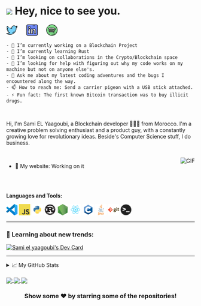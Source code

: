<h1><img src="https://emojis.slackmojis.com/emojis/images/1531849430/4246/blob-sunglasses.gif?1531849430" width="30"/> Hey, nice to see you.</h1>

<p align="left">
<a href="https://twitter.com/TraderL1z" target="_blank"><img height="30" src="https://raw.githubusercontent.com/AbhishekMaira10/AbhishekMaira10/master/Resources/png/twitter.png?raw=true"></a>&nbsp;&nbsp;&nbsp;&nbsp;&nbsp;
<a href="https://www.linkedin.com/in/sami-elyaagoubi/" target="_blank"><img height="30" src="https://raw.githubusercontent.com/AbhishekMaira10/AbhishekMaira10/master/linkedin.png?raw=true"></a>&nbsp;&nbsp;&nbsp;&nbsp;&nbsp;
<a href="https://open.spotify.com/user/0xezvuudfnhtuij67mmgq13w9?si=df2d5032af214065" target="_blank"><img height="30" src="https://raw.githubusercontent.com/AbhishekMaira10/AbhishekMaira10/master/Resources/png/spotify.png?raw=true"></a>&nbsp;&nbsp;&nbsp;&nbsp;&nbsp;
</p>


```
- 🔭 I’m currently working on a Blockchain Project
- 🌱 I’m currently learning Rust
- 👯 I’m looking on collaborations in the Crypto/Blockchain space
- 🤔 I’m looking for help with figuring out why my code works on my machine but not on anyone else's.
- 💬 Ask me about my latest coding adventures and the bugs I encountered along the way.
- 📫 How to reach me: Send a carrier pigeon with a USB stick attached.
- ⚡ Fun fact: The first known Bitcoin transaction was to buy illicit drugs.
```
<br>

Hi, I'm Sami EL Yaagoubi, a Blockchain developer 👨🏻‍💻 from Morocco. I'm a creative problem solving enthusiast and a product guy, with a constantly growing love for revolutionary ideas. Beside's Computer Science stuff, I do business.

<br>


<!-- https://media.giphy.com/media/SWoSkN6DxTszqIKEqv/giphy.gif -->
<!-- <img align="right" height="250" width="400" alt="GIF" src="https://miro.medium.com/max/1360/1*IRGHmiGsa16stedQvIaZfw.gif" /> -->

<img align="right" alt="GIF" src="https://media.giphy.com/media/3ohzdKvLT1DxFxhZAI/giphy.gif" />

 - 🔗 My website: Working on it
 
 <br>

 
 </br>

**Languages and Tools:**
<br>

<code><img height="30" src="https://raw.githubusercontent.com/github/explore/80688e429a7d4ef2fca1e82350fe8e3517d3494d/topics/visual-studio-code/visual-studio-code.png"></code>
<code><img height="30" src="https://raw.githubusercontent.com/github/explore/80688e429a7d4ef2fca1e82350fe8e3517d3494d/topics/javascript/javascript.png"></code>
<code><img height="30" src="https://raw.githubusercontent.com/github/explore/80688e429a7d4ef2fca1e82350fe8e3517d3494d/topics/python/python.png"></code>
<code><img height="30" src="https://raw.githubusercontent.com/github/explore/80688e429a7d4ef2fca1e82350fe8e3517d3494d/topics/rust/rust.png"></code>
<code><img height="30" src = "https://raw.githubusercontent.com/github/explore/80688e429a7d4ef2fca1e82350fe8e3517d3494d/topics/nodejs/nodejs.png"></code>
<code><img height="30" src = "https://raw.githubusercontent.com/github/explore/80688e429a7d4ef2fca1e82350fe8e3517d3494d/topics/react/react.png"></code>
<code><img height="30" src = "https://raw.githubusercontent.com/github/explore/80688e429a7d4ef2fca1e82350fe8e3517d3494d/topics/c/c.png"></code>
<code><img height="30" src = "https://raw.githubusercontent.com/github/explore/80688e429a7d4ef2fca1e82350fe8e3517d3494d/topics/java/java.png"></code>
<code><img height="30" src="https://raw.githubusercontent.com/github/explore/80688e429a7d4ef2fca1e82350fe8e3517d3494d/topics/git/git.png"></code>
<code><img height="30" src="https://raw.githubusercontent.com/github/explore/80688e429a7d4ef2fca1e82350fe8e3517d3494d/topics/terminal/terminal.png"></code>


---
### 📢 Learning about new trends:
<p align="left">
  <a href="https://app.daily.dev/samielyaagoubi"><img src="https://api.daily.dev/devcards/v2/hZd0SHznLqGUIkTb0kaQz.png?type=default&r=0sz" width="356" alt="Sami el yaagoubi's Dev Card"/></a>
</p>

<hr>

<details>
<summary>📈 My GitHub Stats</summary>

<p align="center"> <img src="https://github-readme-stats.vercel.app/api?username=AbhishekMaira10&show_icons=true&theme=gotham" alt="abhisheknaiidu" />

</details>

</br>

<a href="https://github.com/L1ZLe/ethereum-wallet-miner" target="_blank">
  <img align="center" src="https://github-readme-stats.vercel.app/api/pin/?username=L1ZLe&repo=ethereum-wallet-miner&theme=dracula" />
</a>
<a href="https://github.com/L1ZLe/Fullstack-Blockchain-Tutorial" target="_blank">
 <img align="center" src="https://github-readme-stats.vercel.app/api/pin/?username=L1ZLe&repo=Fullstack-Blockchain-Tutorial&theme=dracula" />
</a>
<a href="https://github.com/L1ZLe/IPFS-nodes-behavior" target="_blank">
 <img align="center" src="https://github-readme-stats.vercel.app/api/pin/?username=L1ZLe&repo=IPFS-nodes-behavior&theme=dracula" />
</a>
<div align="center">

### Show some ❤️ by starring some of the repositories!
</div>
